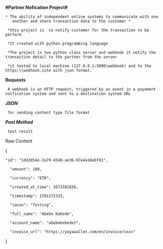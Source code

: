 
**#Partner Nofication Project#**

    * The ability of independent online systems to communicate with one 
       another and share transaction data to the customer *
    
     *this project is  to notify customer for the transaction to be perform
  
     *It created with python programming language 
   
     *The project is two python class server and webhook it notify the transaction detail to the partner from the server 
     
     *it tested to local machine (127.0.0.1:5000\webhook) and to the https:\\webhook.site with json format.
       
****Requests****

     A webhook is an HTTP request, triggered by an event in a payement notfication system and sent to a destination system URL 
    
****JSON****

     for sending content type file format 

***Post Method***

     test result 

Raw Content

{

    "id": "1dd2854e-3a79-4548-ae36-97e4a18ebf81",
     
      "amount": 100,
     
      "currency": "ETB",
  
      "created_at_time": 1673381836,
  
      "timestamp": 1701272333,
  
      "cause": "Testing",
  
      "full_name": "Abebe Kebede",
  
      "account_name": "abebekebede1",
  
      "invoice_url": "https://yayawallet.com/en/invoice/xxxx"
  
}



